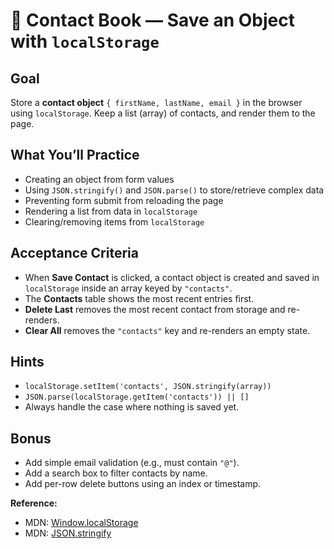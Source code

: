 # 📇 Contact Book — Save an Object with `localStorage`

## Goal

Store a **contact object** `{ firstName, lastName, email }` in the browser using `localStorage`. Keep a list (array) of contacts, and render them to the page.

## What You’ll Practice

- Creating an object from form values
- Using `JSON.stringify()` and `JSON.parse()` to store/retrieve complex data
- Preventing form submit from reloading the page
- Rendering a list from data in `localStorage`
- Clearing/removing items from `localStorage`

## Acceptance Criteria

- When **Save Contact** is clicked, a contact object is created and saved in `localStorage` inside an array keyed by `"contacts"`.
- The **Contacts** table shows the most recent entries first.
- **Delete Last** removes the most recent contact from storage and re-renders.
- **Clear All** removes the `"contacts"` key and re-renders an empty state.

## Hints

- `localStorage.setItem('contacts', JSON.stringify(array))`
- `JSON.parse(localStorage.getItem('contacts')) || []`
- Always handle the case where nothing is saved yet.

## Bonus

- Add simple email validation (e.g., must contain `"@"`).
- Add a search box to filter contacts by name.
- Add per-row delete buttons using an index or timestamp.

**Reference:**

- MDN: [Window.localStorage](https://developer.mozilla.org/en-US/docs/Web/API/Window/localStorage)
- MDN: [JSON.stringify](https://developer.mozilla.org/en-US/docs/Web/JavaScript/Reference/Global_Objects/JSON/stringify)

